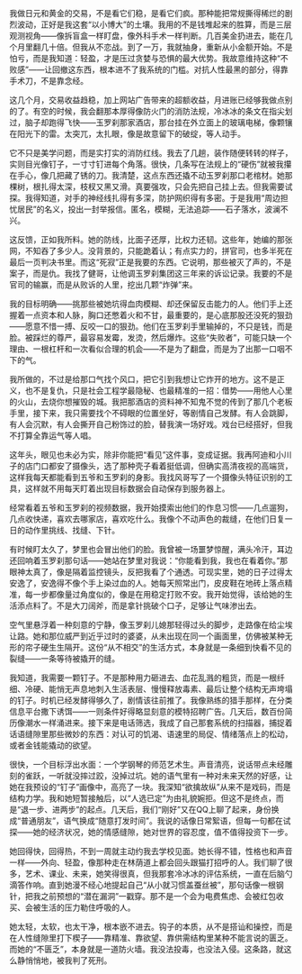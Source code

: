 我做日元和黄金的交易，不是看它们稳，是看它们疯。那种能把常规撕得稀烂的剧烈波动，正好是我这套“以小博大”的土壤。我用的不是钱堆起来的胜算，而是三层观测视角——像拆盲盒一样盯盘，像外科手术一样判断。几百美金扔进去，能在几个月里翻几十倍。但我从不恋战。到了一万，我就抽身，重新从小金额开始。不是怕亏，而是我知道：轻盈，才是压过贪婪与恐惧的最大优势。我故意维持这种“不败感”——让回撤这东西，根本进不了我系统的门槛。对抗人性最黑的部分，得靠手术刀，不是靠念经。

这几个月，交易收益趋稳，加上网站广告带来的超额收益，月进账已经够我做点别的了。有空的时候，我会翻那本厚得像防火门的消防法规，冷冰冰的条文在指尖划过，脑子却跑得飞快——玉罗刹那家酒店，那台挂在外立面上的玻璃电梯，像颗镶在阳光下的雷。太突兀，太扎眼，像是故意留下的破绽，等人动手。

它不只是美学问题，而是实打实的消防红线。我去了几趟，装作随便转转的样子，实则目光像钉子，一寸寸钉进每个角落。很快，几条写在法规上的“硬伤”就被我攥在手心，像几把藏了锈的刀。我清楚，这点东西还撬不动玉罗刹那口老棺材。她那棵树，根扎得太深，枝杈又黑又滑。真要强攻，只会先把自己挂上去。但我需要试探。我得知道，对手的神经线扎得有多深，防护网织得有多密。于是我用“周边担忧居民”的名义，投出一封举报信。匿名，模糊，无法追踪——石子落水，波澜不兴。

这反馈，正如我所料。她的防线，比面子还厚，比权力还韧。这些年，她编的那张网，不知吞了多少人。没背景的，只能跪着认；有点实力的，拼官司，也多半死在最后一页判决书里。而这“死寂”正是我要的东西。它说明，那些被灭了声的，不是案子，而是仇。我找了健哥，让他调玉罗刹集团这三年来的诉讼记录。我要的不是官司的输赢，而是从败诉的人里，挖出几颗“炸弹”来。

我的目标明确——挑那些被她坑得血肉模糊、却还保留反击能力的人。他们手上还握着一点资本和人脉，胸口还憋着火和不甘，最重要的，是心底那股还没死的狠劲——愿意不惜一搏、反咬一口的狠劲。他们在玉罗刹手里输掉的，不只是钱，而是脸。被踩烂的尊严，最容易发霉，发烫，然后爆炸。这些“失败者”，可能只缺一个理由、一根杠杆和一次看似合理的机会——不是为了翻盘，而是为了出那一口咽不下的气。

我所做的，不过是给那口气找个风口，把它引到我想让它炸开的地方。这不是正义，也不是复仇，只是社会工程学最隐秘、也最精准的一招：借势——用他人心里的火山，去烧你想摧毁的城。我把那酒店的资料神不知鬼不觉的传到了那几个老板手里，接下来，我只需要找个不碍眼的位置坐好，等剧情自己发酵。有人会跳脚，有人会沉默，有人会撕开自己粉饰过的脸，替我演一场好戏。戏台已经搭好，但我不打算全靠运气等人唱。

这年头，眼见也未必为实，除非你能把“看见”这件事，变成证据。我再阿迪和小川子的店门口都安了摄像头，选了那种壳子看着挺低调，但确实高清夜视的高端货，这样我每天都能看到五爷和玉罗刹的身影。我找风哥写了一个摄像头特征识别的工具，这样就不用每天盯着出现目标数据会自动保存到服务器上。

经常看着五爷和玉罗刹的视频数据，我开始摸索出他们的作息习惯——几点遛狗，几点收快递，喜欢去哪家店，喜欢吃什么。我像个不动声色的裁缝，在他们日复一日的动作里挑线、找缝、下针。

有时候盯太久了，梦里也会冒出他们的脸。我曾被一场噩梦惊醒，满头冷汗，耳边还回响着玉罗刹那句话——她站在梦里对我说：“你能看到我，我也在看着你。”那眼神太真了，像是隔着监控镜头，反把我看了个通透。可现实里，她的日子过得太安逸了，安逸得不像个手上染过血的人。她每天照常出门，皮皮鞋在地砖上落点精准，每一步都像量过角度似的，像是在用稳定打败不安。我开始觉得，该给她的生活添点料了。不是大刀阔斧，而是拿针挑破个口子，足够让气味渗出去。

空气里悬浮着一种刻意的宁静，像玉罗刹儿媳那轻得过头的脚步，走路像在给尘埃让路。她和那位威严到近乎过时的婆婆，从未出现在同一个画面里，仿佛被某种无形的帘子硬生生隔开。这份“从不相交”的生活方式，本身就是一条细到快看不见的裂缝——一条等待被撬开的缝。

我知道，我需要一颗钉子。不是那种用力砸进去、血花乱溅的粗货，而是一根纤细、冷硬、能悄无声息地刺入生活表层、慢慢释放毒素、最后让整个结构无声垮塌的钉子。时机已经发酵得够久了，剧情该往前推了。我像熟练的猎手那样，在分类信息平台撒下诱饵——一则条件好得略显刻意的模特招聘广告。几天后，数百份简历像潮水一样涌进来。接下来是电话筛选，我成了自己那套系统的扫描器，捕捉着话语缝隙里那些微妙的东西：对认可的饥渴、语速里的局促、情绪落点上的松动，或者金钱能撬动的欲望。

很快，一个目标浮出水面：一个学钢琴的师范艺术生。声音清亮，说话带点未经雕刻的雀跃，一听就没摔过跤，没掉过坑。她的语气里有一种对未来天然的好感，让她在我预设的“钉子”画像中，高亮了一块。我深知“欲擒故纵”从来不是戏码，而是结构力学。我和她短暂接触后，以“人选已定”为由礼貌婉拒。但这不是终点，而是“退一步、进两步”的起点。几天后，我们“刚好”又在QQ上聊了起来，身份换成“普通朋友”，语气换成“随意打发时间”。我说的话像日常絮语，但每一句都在试探——她的经济状况，她的情感缝隙，她对世界的容忍度，值不值得投资下一步。

她回得快，回得热，不到一周就主动约我去学校见面。她长得不错，性格也和声音一样——外向、轻盈，像那种走在林荫道上都会回头跟猫打招呼的人。我们聊了很多，艺术、课业、未来，她笑得很真，但我那套冷冰冰的评估系统，一直在后脑勺滴答作响。直到她漫不经心地提起自己“从小就习惯盖蚕丝被”，那句话像一根钢针，把我之前预想的“潜在漏洞”一戳穿。那不是一个会为电费焦虑、会被红包收买、会被生活的压力勒住呼吸的人。

她太轻，太软，也太干净，根本嵌不进去。钩子的本质，从不是搭讪和操控，而是在人性缝隙里打下楔子——靠精准、靠欲望、靠供需结构里某种不能言说的匮乏。而她的“不匮乏”，本身就是一道防火墙。我没法投毒，也没法入侵。这条路，就这么静悄悄地，被我判了死刑。
